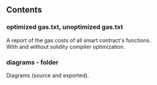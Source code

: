 ## Contents

### optimized gas.txt, unoptimized gas.txt
A report of the gas costs of all smart contract's functions.  
With and without solidity compiler optimization.

### diagrams - folder
Diagrams (source and exported).